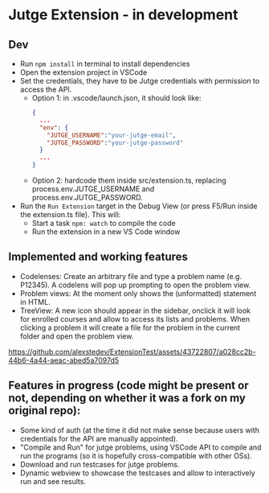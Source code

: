 # Jutge Extension - in development

## Dev
- Run `npm install` in terminal to install dependencies
- Open the extension project in VSCode
- Set the credentials, they have to be Jutge credentials with permission to access the API.
    - Option 1: in .vscode/launch.json, it should look like:
        ```json
        {
          ...
          "env": {
            "JUTGE_USERNAME":"your-jutge-email",
            "JUTGE_PASSWORD":"your-jutge-password"
          }
          ...
        }
        ```
    - Option 2: hardcode them inside src/extension.ts, replacing process.env.JUTGE\_USERNAME and process.env.JUTGE\_PASSWORD.
- Run the `Run Extension` target in the Debug View (or press F5/Run inside the extension.ts file). This will:
	- Start a task `npm: watch` to compile the code
	- Run the extension in a new VS Code window

## Implemented and working features
- Codelenses: Create an arbitrary file and type a problem name (e.g. P12345). A codelens will pop up prompting to open the problem view.
- Problem views: At the moment only shows the (unformatted) statement in HTML.
- TreeView: A new icon should appear in the sidebar, onclick it will look for enrolled courses and allow to access its lists and problems. When clicking a problem it will create a file for the problem in the current folder and open the problem view. 


https://github.com/alexstedev/ExtensionTest/assets/43722807/a028cc2b-44b6-4a44-aeac-abed5a7097d5


## Features in progress (code might be present or not, depending on whether it was a fork on my original repo):
- Some kind of auth (at the time it did not make sense because users with credentials for the API are manually appointed).
- "Compile and Run" for jutge problems, using VSCode API to compile and run the programs (so it is hopefully cross-compatible with other OSs).
- Download and run testcases for jutge problems.
- Dynamic webview to showcase the testcases and allow to interactively run and see results.

